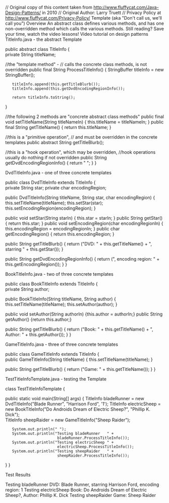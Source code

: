 // Original copy of this content taken from http://www.fluffycat.com/Java-Design-Patterns/ in 2010
// Original Author: Larry Truett
// Privacy Policy at http://www.fluffycat.com/Privacy-Policy/
Template (aka "Don't call us, we'll call you") Overview
An abstract class defines various methods, and has one non-overridden method which calls the various methods.
Still reading? Save your time, watch the video lessons!
Video tutorial on design patterns
TitleInfo.java - the abstract Template

public abstract class TitleInfo {  
   private String titleName;
   
   //the "template method" - 
   //  calls the concrete class methods, is not overridden
   public final String ProcessTitleInfo() {
       StringBuffer titleInfo = new StringBuffer();

       titleInfo.append(this.getTitleBlurb());
       titleInfo.append(this.getDvdEncodingRegionInfo());
       
       return titleInfo.toString();
   }  
   
   //the following 2 methods are "concrete abstract class methods"
   public final void setTitleName(String titleNameIn) {
       this.titleName = titleNameIn;
   }
   public final String getTitleName() {
       return this.titleName;
   }
   
   //this is a "primitive operation", 
   //  and must be overridden in the concrete templates
   public abstract String getTitleBlurb();
   
   //this is a "hook operation", which may be overridden, 
   //hook operations usually do nothing if not overridden 
   public String getDvdEncodingRegionInfo() {
       return " ";
   }
}

DvdTitleInfo.java - one of three concrete templates

public class DvdTitleInfo extends TitleInfo {  
   private String star;
   private char encodingRegion;
    
   public DvdTitleInfo(String titleName, 
                       String star, 
                       char encodingRegion) {
       this.setTitleName(titleName);
       this.setStar(star);
       this.setEncodingRegion(encodingRegion);
   }    
   
   public void setStar(String starIn) {
       this.star = starIn;
   }
   public String getStar() {
       return this.star;
   }
   public void setEncodingRegion(char encodingRegionIn) {
       this.encodingRegion = encodingRegionIn;
   }
   public char getEncodingRegion() {
       return this.encodingRegion;
   }
   
   public String getTitleBlurb() {
       return ("DVD: " + this.getTitleName() + 
               ", starring " + this.getStar());
   }
   
   public String getDvdEncodingRegionInfo() {
       return (", encoding region: " + this.getEncodingRegion());
   }
}

BookTitleInfo.java - two of three concrete templates

public class BookTitleInfo extends TitleInfo {  
   private String author;
    
   public BookTitleInfo(String titleName, String author) {
       this.setTitleName(titleName);
       this.setAuthor(author);
   }    
   
   public void setAuthor(String authorIn) {this.author = authorIn;}
   public String getAuthor() {return this.author;}   
   
   public String getTitleBlurb() {
       return ("Book: " + this.getTitleName() + 
               ", Author: " + this.getAuthor());
   }
}

GameTitleInfo.java - three of three concrete templates

public class GameTitleInfo extends TitleInfo {  
   public GameTitleInfo(String titleName) {
       this.setTitleName(titleName);
   }     
   
   public String getTitleBlurb() {
       return ("Game: " + this.getTitleName());
   }
}

TestTitleInfoTemplate.java - testing the Template

class TestTitleInfoTemplate {
    
   public static void main(String[] args) {
       TitleInfo bladeRunner = 
         new DvdTitleInfo("Blade Runner", 
                          "Harrison Ford", '1'); 
       TitleInfo electricSheep = 
         new BookTitleInfo("Do Androids Dream of Electric Sheep?", 
                           "Phillip K. Dick");        
       TitleInfo sheepRaider = 
         new GameTitleInfo("Sheep Raider");
       
       System.out.println(" ");       
       System.out.println("Testing bladeRunner   " +   
                           bladeRunner.ProcessTitleInfo());
       System.out.println("Testing electricSheep " + 
                           electricSheep.ProcessTitleInfo());
       System.out.println("Testing sheepRaider   " +   
                           sheepRaider.ProcessTitleInfo());
   }
}

Test Results

Testing bladeRunner DVD: 
Blade Runner, starring Harrison Ford, encoding region: 1
Testing electricSheep Book: 
Do Androids Dream of Electric Sheep?, Author: Phillip K. Dick 
Testing sheepRaider Game: 
Sheep Raider 




